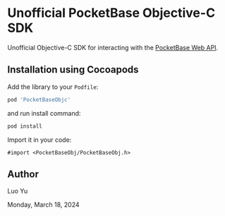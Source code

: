 # Unofficial PocketBase Objective-C SDK

Unofficial Objective-C SDK for interacting with the [PocketBase Web API](https://pocketbase.io/docs).


## Installation using Cocoapods

Add the library to your `Podfile`:

```ruby
pod 'PocketBaseObjc'
```

and run install command:

```bash
pod install
```

Import it in your code:

```objc
#import <PocketBaseObj/PocketBaseObj.h>
```

## Author

Luo Yu

Monday, March 18, 2024

<br><br><br>